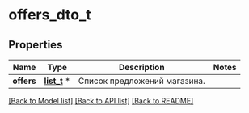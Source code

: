 # offers_dto_t

## Properties
Name | Type | Description | Notes
------------ | ------------- | ------------- | -------------
**offers** | [**list_t**](offer_dto.md) \* | Список предложений магазина. | 

[[Back to Model list]](../README.md#documentation-for-models) [[Back to API list]](../README.md#documentation-for-api-endpoints) [[Back to README]](../README.md)



